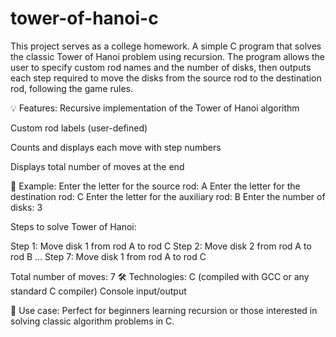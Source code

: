 # tower-of-hanoi-c
This project serves as a college homework. A simple C program that solves the classic Tower of Hanoi problem using recursion.
The program allows the user to specify custom rod names and the number of disks, then outputs each step required to move the disks from the source rod to the destination rod, following the game rules.

💡 Features:
Recursive implementation of the Tower of Hanoi algorithm

Custom rod labels (user-defined)

Counts and displays each move with step numbers

Displays total number of moves at the end

📌 Example:
Enter the letter for the source rod: A
Enter the letter for the destination rod: C
Enter the letter for the auxiliary rod: B
Enter the number of disks: 3

Steps to solve Tower of Hanoi:

Step 1: Move disk 1 from rod A to rod C
Step 2: Move disk 2 from rod A to rod B
...
Step 7: Move disk 1 from rod A to rod C

Total number of moves: 7
🛠️ Technologies:
C (compiled with GCC or any standard C compiler)
Console input/output

🔖 Use case:
Perfect for beginners learning recursion or those interested in solving classic algorithm problems in C.
